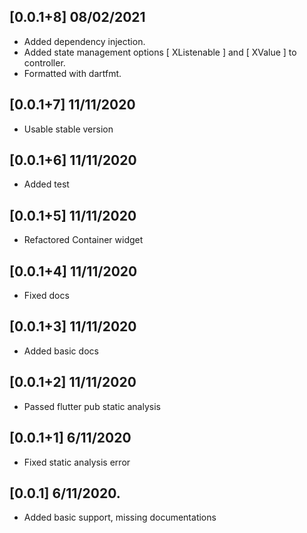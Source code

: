 ## [0.0.1+8] 08/02/2021
* Added dependency injection.
* Added state management options [ XListenable ] and [ XValue ] to controller.
* Formatted with dartfmt.

## [0.0.1+7] 11/11/2020
* Usable stable version

## [0.0.1+6] 11/11/2020
* Added test

## [0.0.1+5] 11/11/2020
* Refactored Container widget

## [0.0.1+4] 11/11/2020
* Fixed docs

## [0.0.1+3] 11/11/2020
* Added basic docs

## [0.0.1+2] 11/11/2020

* Passed flutter pub static analysis

## [0.0.1+1] 6/11/2020

* Fixed static analysis error


## [0.0.1] 6/11/2020.

* Added basic support, missing documentations
